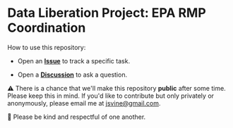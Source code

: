 # Data Liberation Project: EPA RMP Coordination

How to use this repository:

- Open an [__Issue__](https://github.com/data-liberation-project/epa-rmp-coordination/issues) to track a specific task.

- Open a [__Discussion__](https://github.com/data-liberation-project/epa-rmp-coordination/discussions) to ask a question.

⚠️  There is a chance that we'll make this repository __public__ after some time. Please keep this in mind. If you'd like to contribute but only privately or anonymously, please email me at jsvine@gmail.com.

🌱 Please be kind and respectful of one another.
